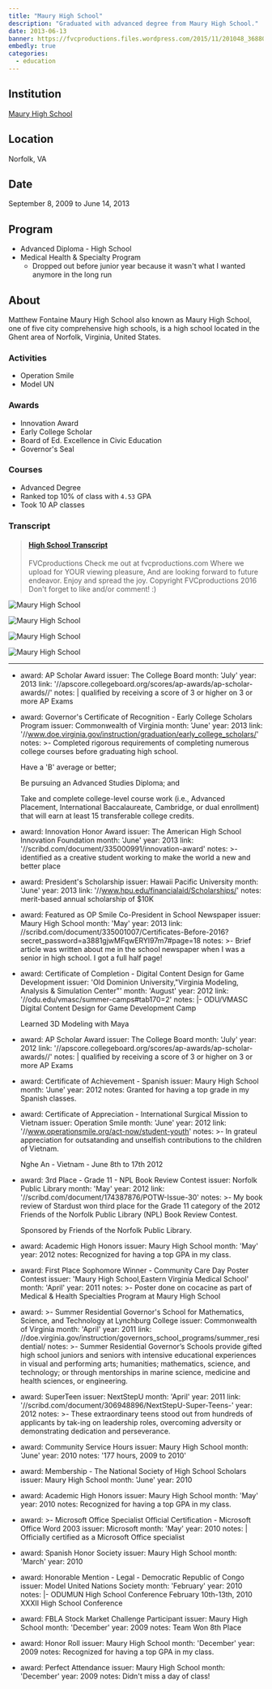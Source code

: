 ```yaml
---
title: "Maury High School"
description: "Graduated with advanced degree from Maury High School."
date: 2013-06-13
banner: https://fvcproductions.files.wordpress.com/2015/11/201048_3688026930399_442436614_o.jpg
embedly: true
categories:
  - education
---
```


## Institution

<a title="Maury High School" href="https://schools.nps.k12.va.us/mhs/" target="_blank" rel="noopener">Maury High School</a>

## Location

Norfolk, VA

## Date

September 8, 2009 to June 14, 2013

## Program

* Advanced Diploma - High School
* Medical Health & Specialty Program
  * Dropped out before junior year because it wasn't what I wanted anymore in the long run

## About

Matthew Fontaine Maury High School also known as Maury High School, one of five city comprehensive high schools, is a high school located in the Ghent area of Norfolk, Virginia, United States.

### Activities

* Operation Smile
* Model UN

### Awards

* Innovation Award
* Early College Scholar
* Board of Ed. Excellence in Civic Education
* Governor's Seal

### Courses

* Advanced Degree
* Ranked top 10% of class with `4.53` GPA
* Took 10 AP classes

### Transcript

<blockquote class="embedly-card"><h4><a href="https://www.scribd.com/document/353206754/high-school-transcript">High School Transcript</a></h4><p>FVCproductions Check me out at fvcproductions.com Where we upload for YOUR viewing pleasure, And are looking forward to future endeavor. Enjoy and spread the joy. Copyright FVCproductions 2016 Don't forget to like and/or comment! :)</p></blockquote>

![Maury High School](https://i1.wp.com/fvcproductions.files.wordpress.com/2015/11/201048_3688026930399_442436614_o.jpg?w=746&h=499&crop&ssl=1&zoom=2)

![Maury High School](https://i2.wp.com/fvcproductions.files.wordpress.com/2015/11/img_0849.jpg?w=246&h=184&crop&ssl=1&zoom=2)

![Maury High School](https://i0.wp.com/fvcproductions.files.wordpress.com/2015/11/img_0847.jpg?w=246&h=184&crop&ssl=1&zoom=2)

![Maury High School](https://i2.wp.com/fvcproductions.files.wordpress.com/2015/11/img_0848.jpg?w=496&h=372&crop&ssl=1&zoom=2)

---

* award: AP Scholar Award
  issuer: The College Board
  month: 'July'
  year: 2013
  link: '//apscore.collegeboard.org/scores/ap-awards/ap-scholar-awards//'
  notes: |
  qualified by receiving a score of 3 or higher on 3 or more AP Exams
* award: Governor's Certificate of Recognition - Early College Scholars Program
  issuer: Commonwealth of Virginia
  month: 'June'
  year: 2013
  link: '//www.doe.virginia.gov/instruction/graduation/early_college_scholars/'
  notes: >-
  Completed rigorous requirements of completing numerous college courses
  before graduating high school.

  Have a 'B' average or better;

  Be pursuing an Advanced Studies Diploma; and

  Take and complete college-level course work (i.e., Advanced Placement,
  International Baccalaureate, Cambridge, or dual enrollment) that will earn
  at least 15 transferable college credits.

* award: Innovation Honor Award
  issuer: The American High School Innovation Foundation
  month: 'June'
  year: 2013
  link: '//scribd.com/document/335000991/innovation-award'
  notes: >-
  identified as a creative student working to make the world a new and
  better place
* award: President's Scholarship
  issuer: Hawaii Pacific University
  month: 'June'
  year: 2013
  link: '//www.hpu.edu/financialaid/Scholarships/'
  notes: merit-based annual scholarship of $10K
* award: Featured as OP Smile Co-President in School Newspaper
  issuer: Maury High School
  month: 'May'
  year: 2013
  link: //scribd.com/document/335001007/Certificates-Before-2016?secret_password=a3881gjwMFqwERYl97m7#page=18
  notes: >-
  Brief article was written about me in the school newspaper when I was a
  senior in high school. I got a full half page!
* award: Certificate of Completion - Digital Content Design for Game Development
  issuer: 'Old Dominion University,"Virginia Modeling, Analysis & Simulation Center"'
  month: 'August'
  year: 2012
  link: '//odu.edu/vmasc/summer-camps#tab170=2'
  notes: |-
  ODU/VMASC Digital Content Design for Game Development Camp

  Learned 3D Modeling with Maya

* award: AP Scholar Award
  issuer: The College Board
  month: 'July'
  year: 2012
  link: '//apscore.collegeboard.org/scores/ap-awards/ap-scholar-awards//'
  notes: |
  qualified by receiving a score of 3 or higher on 3 or more AP Exams
* award: Certificate of Achievement - Spanish
  issuer: Maury High School
  month: 'June'
  year: 2012
  notes: Granted for having a top grade in my Spanish classes.
* award: Certificate of Appreciation - International Surgical Mission to Vietnam
  issuer: Operation Smile
  month: 'June'
  year: 2012
  link: '//www.operationsmile.org/act-now/student-youth'
  notes: >-
  In grateul appreciation for outsatanding and unselfish contributions to
  the children of Vietnam.

  Nghe An - Vietnam - June 8th to 17th 2012

* award: 3rd Place - Grade 11 - NPL Book Review Contest
  issuer: Norfolk Public Library
  month: 'May'
  year: 2012
  link: '//scribd.com/document/174387876/POTW-Issue-30'
  notes: >-
  My book review of Stardust won third place for the Grade 11 category of
  the 2012 Friends of the Norfolk Public Library (NPL) Book Review Contest.

  Sponsored by Friends of the Norfolk Public Library.

* award: Academic High Honors
  issuer: Maury High School
  month: 'May'
  year: 2012
  notes: Recognized for having a top GPA in my class.
* award: First Place Sophomore Winner - Community Care Day Poster Contest
  issuer: 'Maury High School,Eastern Virginia Medical School'
  month: 'April'
  year: 2011
  notes: >-
  Poster done on cocacine as part of Medical & Health Specialties Program at
  Maury High School
* award: >-
  Summer Residential Governor's School for Mathematics, Science, and
  Technology at Lynchburg College
  issuer: Commonwealth of Virginia
  month: 'April'
  year: 2011
  link: //doe.virginia.gov/instruction/governors_school_programs/summer_residential/
  notes: >-
  Summer Residential Governor’s Schools provide gifted high school juniors
  and seniors with intensive educational experiences in visual and
  performing arts; humanities; mathematics, science, and technology; or
  through mentorships in marine science, medicine and health sciences, or
  engineering.
* award: SuperTeen
  issuer: NextStepU
  month: 'April'
  year: 2011
  link: '//scribd.com/document/306948896/NextStepU-Super-Teens-'
  year: 2012
  notes: >-
  These extraordinary teens stood out from hundreds of applicants by tak-ing
  on leadership roles, overcoming adversity or demonstrating dedication and
  perseverance.
* award: Community Service Hours
  issuer: Maury High School
  month: 'June'
  year: 2010
  notes: '177 hours, 2009 to 2010'
* award: Membership - The National Society of High School Scholars
  issuer: Maury High School
  month: 'June'
  year: 2010
* award: Academic High Honors
  issuer: Maury High School
  month: 'May'
  year: 2010
  notes: Recognized for having a top GPA in my class.
* award: >-
  Microsoft Office Specialist Official Certification - Microsoft Office Word
  2003
  issuer: Microsoft
  month: 'May'
  year: 2010
  notes: |
  Officially certified as a Microsoft Office specialist
* award: Spanish Honor Society
  issuer: Maury High School
  month: 'March'
  year: 2010
* award: Honorable Mention - Legal - Democratic Republic of Congo
  issuer: Model United Nations Society
  month: 'February'
  year: 2010
  notes: |-
  ODUMUN High School Conference February 10th-13th, 2010
  XXXII High School Conference
* award: FBLA Stock Market Challenge Participant
  issuer: Maury High School
  month: 'December'
  year: 2009
  notes: Team Won 8th Place
* award: Honor Roll
  issuer: Maury High School
  month: 'December'
  year: 2009
  notes: Recognized for having a top GPA in my class.
* award: Perfect Attendance
  issuer: Maury High School
  month: 'December'
  year: 2009
  notes: Didn't miss a day of class!
